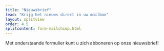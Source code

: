 ```yaml
---
title: "Nieuwsbrief"
lead: "Krijg het nieuws direct in uw mailbox"
layout: splitview
order: 4.5
splitcontent: form-mailchimp.html
---
```

Met onderstaande formulier kunt u zich abboneren op onze nieuwsbrief! 
